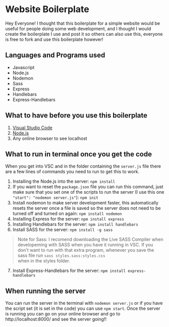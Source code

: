 # Website Boilerplate

Hey Everyone! I thought that this boilerplate for a simple website would be useful for people doing some web development, and I thought I would create the boilerplate I use and post it so others can also use this, everyone is free to fork and use this boilerplate however!

## Languages and Programs used

- Javascript
- Node.js
- Nodemon
- Sass
- Express
- Handlebars
- Express-Handlebars

## What to have before you use this boilerplate

1. [Visual Studio Code](https://code.visualstudio.com/download)
2. [Node.js](https://nodejs.org/)
3. Any online browser to see localhost

## What to run in terminal once you get the code

When you get into VSC and in the folder containing the `server.js` file there are a few lines of commands you need to run to get this to work.
1. Installing the Node.js into the server:
```npm install```
2. If you want to reset the `package.json` file you can run this command, just make sure that you set one of the scripts to run the server (I use this one `"start": "nodemon server.js"`):
```npm init```
3. Install nodemon to make server development faster, this automatically resets the server once a file is saved so the server does not need to be turned off and turned on again:
```npm install nodemon```
4. Installing Express for the server:
```npm install express```
5. Installing Handlebars for the server:
```npm install handlebars```
6. Install SASS for the server:
```npm install -g sass```
> Note for Sass: 
> I recomend downloading the Live SASS Compiler when developeming with SASS when you have it running in VSC. If you don't want to run with that extra program, whenever you save the sass file run
> ```sass styles.sass:styles.css```  
> when in the styles folder.
7. Install Express-Handlebars for the server:
```npm install express-handlebars```

## When running the server
You can run the server in the terminal with ```nodemon server.js``` or if you have the script set (it is set in the code) you can use ```npm start```.
Once the server is running you can go on your online browser and go to http://localhost:8000/ and see the server going!!
